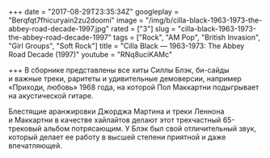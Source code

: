 +++
date = "2017-08-29T23:35:34Z"
googleplay = "Berqfqt7fhicuryain2zu2doomi"
image = "/img/b/cilla-black-1963-1973-the-abbey-road-decade-1997.jpg"
rated = ["3"]
slug = "cilla-black-1963-1973-the-abbey-road-decade-1997"
tags = ["Rock", "AM Pop", "British Invasion", "Girl Groups", "Soft Rock"]
title = "Cilla Black — 1963-1973: The Abbey Road Decade (1997)"
youtube = "RNq8uciKAMc"

+++
В&nbsp;сборнике представлены все хиты Силлы Блэк, би-сайды и&nbsp;важные треки, раритеты и&nbsp;удивительные демоверсии, например &laquo;Приходи, любовь&raquo; 1968&nbsp;года, на&nbsp;которой Пол Маккартни подыгрывает на&nbsp;акустической гитаре. 

Блестящие аранжировки Джорджа Мартина и&nbsp;треки Леннона и&nbsp;Маккартни в&nbsp;качестве хайлайтов делают этот трехчастный 65-трековый альбом потрясающим. У&nbsp;Блэк был свой отличительный звук, который делает ее&nbsp;работу в&nbsp;высшей степени приятной и&nbsp;даже впечатляющей.